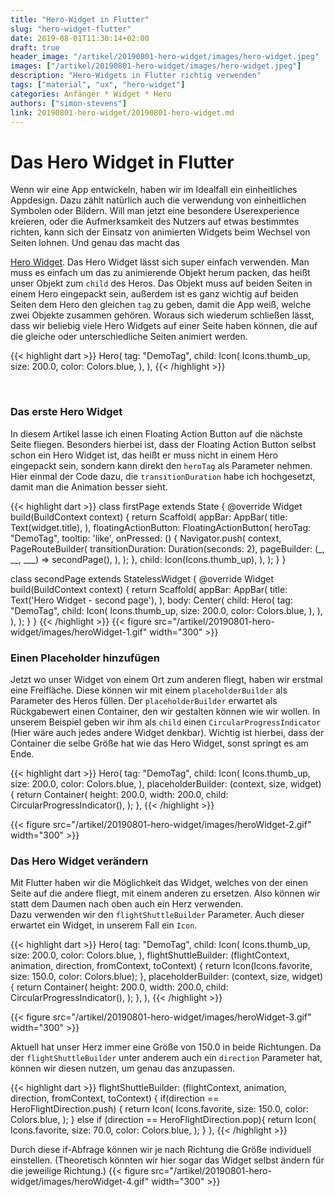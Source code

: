 ```yaml
---
title: "Hero-Widget in Flutter"
slug: "hero-widget-flutter" 
date: 2019-08-01T11:30:14+02:00
draft: true
header_image: "/artikel/20190801-hero-widget/images/hero-widget.jpeg"
images: ["/artikel/20190801-hero-widget/images/hero-widget.jpeg"]
description: "Hero-Widgets in Flutter richtig verwenden"
tags: ["material", "ux", "hero-widget"]
categories: Anfänger * Widget * Hero
authors: ["simon-stevens"]
link: 20190801-hero-widget/20190801-hero-widget.md
---
```


# Das Hero Widget in Flutter

Wenn wir eine App entwickeln, haben wir im Idealfall ein einheitliches Appdesign. Dazu zählt natürlich auch die verwendung von einheitlichen Symbolen oder Bildern. Will man jetzt eine besondere Userexperience kreieren, oder die Aufmerksamkeit des Nutzers auf etwas bestimmtes richten, kann sich der Einsatz von animierten Widgets beim Wechsel von Seiten lohnen. Und genau das macht das <div class="links"><a href="https://api.flutter.dev/flutter/widgets/Hero-class.html" target="_blank" rel="noopener">Hero Widget</a>.
Das Hero Widget lässt sich super einfach verwenden. Man muss es einfach um das zu animierende Objekt herum packen, das heißt unser Objekt zum `child` des Heros. Das Objekt muss auf beiden Seiten in einem Hero eingepackt sein, außerdem ist es ganz wichtig auf beiden Seiten dem Hero den gleichen `tag` zu geben, damit die App weiß, welche zwei Objekte zusammen gehören. Woraus sich wiederum schließen lässt, dass wir beliebig viele Hero Widgets auf einer Seite haben können, die auf die gleiche oder unterschiedliche Seiten animiert werden.

{{< highlight dart >}}
Hero(
  tag: "DemoTag",
  child: Icon(
    Icons.thumb_up,
    size: 200.0,
    color: Colors.blue,
  ),
),
{{< /highlight >}}

<br>

### Das erste Hero Widget 

In diesem Artikel lasse ich einen Floating Action Button auf die nächste Seite fliegen. Besonders hierbei ist, dass der Floating Action Button selbst schon ein Hero Widget ist, das heißt er muss nicht in einem Hero eingepackt sein, sondern kann direkt den `heroTag` als Parameter nehmen.<br>
Hier einmal der Code dazu,  die `transitionDuration` habe ich hochgesetzt, damit man die Animation besser sieht. 

{{< highlight dart >}}
class firstPage extends State<MyHomePage> {
  @override
  Widget build(BuildContext context) {
    return Scaffold(
      appBar: AppBar(
        title: Text(widget.title),
      ),
      floatingActionButton: FloatingActionButton(
          heroTag: "DemoTag",
          tooltip: 'like',
          onPressed: () {
            Navigator.push(
              context,
              PageRouteBuilder(
                transitionDuration: Duration(seconds: 2),
                pageBuilder: (_, __, ___) => secondPage(),
              ),
            );
          },
          child: Icon(Icons.thumb_up),
        ),
      );
    }
  }

class secondPage extends StatelessWidget {
  @override
  Widget build(BuildContext context) {
    return Scaffold(
      appBar: AppBar(
        title: Text('Hero Widget - second page'),
      ),
      body: Center(
        child: Hero(
          tag: "DemoTag",
          child: Icon(
            Icons.thumb_up,
            size: 200.0,
            color: Colors.blue,
          ),
        ),
      ),
    );
  }
}
{{< /highlight >}}
{{< figure src="/artikel/20190801-hero-widget/images/heroWidget-1.gif" width="300" >}}

### Einen Placeholder hinzufügen

Jetzt wo unser Widget von einem Ort zum anderen fliegt, haben wir erstmal eine Freifläche. Diese können wir mit einem `placeholderBuilder` als Parameter des Heros füllen. Der `placeholderBuilder` erwartet als Rückgabewert einen Container, den wir gestalten können wie wir wollen. In unserem Beispiel geben wir ihm als `child` einen `CircularProgressIndicator` (Hier wäre auch jedes andere Widget denkbar). Wichtig ist hierbei, dass der Container die selbe Größe hat wie das Hero Widget, sonst springt es am Ende.

{{< highlight dart >}}
Hero(
  tag: "DemoTag",
  child: Icon(
    Icons.thumb_up,
    size: 200.0,
    color: Colors.blue,
  ),
  placeholderBuilder: (context, size, widget) {
    return Container(
      height: 200.0,
      width: 200.0,
      child: CircularProgressIndicator(),
    );
  },
{{< /highlight >}}

{{< figure src="/artikel/20190801-hero-widget/images/heroWidget-2.gif" width="300" >}}

### Das Hero Widget verändern

Mit Flutter haben wir die Möglichkeit das Widget, welches von der einen Seite auf die andere fliegt, mit einem anderen zu ersetzen. Also können wir statt dem Daumen nach oben auch ein Herz verwenden.<br>
Dazu verwenden wir den `flightShuttleBuilder` Parameter. Auch dieser erwartet ein Widget, in unserem Fall ein `Icon`.

{{< highlight dart >}}
Hero(
  tag: "DemoTag",
  child: Icon(
    Icons.thumb_up,
    size: 200.0,
    color: Colors.blue,
  ),
  flightShuttleBuilder: (flightContext, animation, direction,
    fromContext, toContext) {
      return Icon(Icons.favorite, size: 150.0, color: Colors.blue);
    },
  placeholderBuilder: (context, size, widget) {
    return Container(
      height: 200.0,
      width: 200.0,
      child: CircularProgressIndicator(),
    );
  },
),
{{< /highlight >}}

{{< figure src="/artikel/20190801-hero-widget/images/heroWidget-3.gif" width="300" >}}

Aktuell hat unser Herz immer eine Größe von 150.0 in beide Richtungen.
Da der `flightShuttleBuilder` unter anderem auch ein `direction` Parameter hat, können wir diesen nutzen, um genau das anzupassen.

{{< highlight dart >}}
flightShuttleBuilder: (flightContext, animation, direction,
  fromContext, toContext) {
    if(direction == HeroFlightDirection.push) {
    return Icon(
      Icons.favorite,
      size: 150.0,
      color: Colors.blue,
    );
  } else if (direction == HeroFlightDirection.pop){
    return Icon(
      Icons.favorite,
      size: 70.0,
      color: Colors.blue,
    );
  }
},
{{< /highlight >}}

Durch diese if-Abfrage können wir je nach Richtung die Größe individuell einstellen. (Theoretisch könnten wir hier sogar das Widget selbst ändern für die jeweilige Richtung.)
{{< figure src="/artikel/20190801-hero-widget/images/heroWidget-4.gif" width="300" >}}



  

 